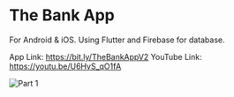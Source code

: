 # The Bank App

For Android & iOS.
Using Flutter and Firebase for database.

App Link: https://bit.ly/TheBankAppV2
YouTube Link: https://youtu.be/U6HvS_qO1fA

![Part 1](https://user-images.githubusercontent.com/72062416/121992281-f43c3980-cdbe-11eb-8cd9-b83509203994.jpeg)
